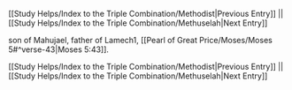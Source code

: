 [[Study Helps/Index to the Triple Combination/Methodist|Previous Entry]]  ||  [[Study Helps/Index to the Triple Combination/Methuselah|Next Entry]]

 son of Mahujael, father of Lamech1, [[Pearl of Great Price/Moses/Moses 5#^verse-43|Moses 5:43]].

[[Study Helps/Index to the Triple Combination/Methodist|Previous Entry]]  ||  [[Study Helps/Index to the Triple Combination/Methuselah|Next Entry]]